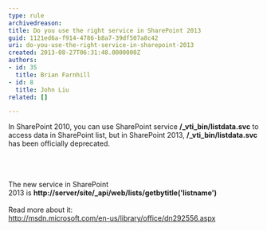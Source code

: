 ```yaml
---
type: rule
archivedreason: 
title: Do you use the right service in SharePoint 2013
guid: 1121ed6a-f914-4786-b8a7-39df507a8c42
uri: do-you-use-the-right-service-in-sharepoint-2013
created: 2013-08-27T06:31:48.0000000Z
authors:
- id: 35
  title: Brian Farnhill
- id: 8
  title: John Liu
related: []

---
```



In SharePoint 2010, you can use SharePoint service&#160;<strong>/_vti_bin/listdata.svc</strong> to access data in SharePoint list, but in SharePoint 2013,&#160;<strong>/_vti_bin/listdata.svc</strong> has been officially deprecated.<div><div><br></div></div>
<br><excerpt class='endintro'></excerpt><br>
The new service in SharePoint 2013&#160;is&#160;<strong>http&#58;//server/site/_api/web/lists/getbytitle('listname')​</strong><div><b><br></b><strong></strong><div>Read more about it&#58;&#160;</div><div><span></span><a href="http&#58;//msdn.microsoft.com/en-us/library/office/dn292556.aspx">http&#58;//msdn.microsoft.com/en-us/library/office/dn292556.aspx​​</a></div><div><br></div><div><br></div></div>


